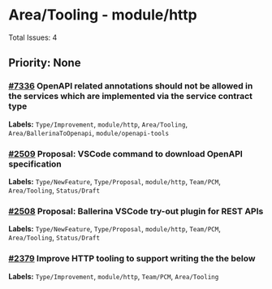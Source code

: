 # Area/Tooling - module/http

Total Issues: 4

## Priority: None

### [#7336](https://github.com/ballerina-platform/ballerina-library/issues/7336) OpenAPI related annotations should not be allowed in the services which are implemented via the service contract type
**Labels:** `Type/Improvement`, `module/http`, `Area/Tooling`, `Area/BallerinaToOpenapi`, `module/openapi-tools`

### [#2509](https://github.com/ballerina-platform/ballerina-library/issues/2509) Proposal: VSCode command to download OpenAPI specification
**Labels:** `Type/NewFeature`, `Type/Proposal`, `module/http`, `Team/PCM`, `Area/Tooling`, `Status/Draft`

### [#2508](https://github.com/ballerina-platform/ballerina-library/issues/2508) Proposal: Ballerina VSCode try-out plugin for REST APIs
**Labels:** `Type/NewFeature`, `Type/Proposal`, `module/http`, `Team/PCM`, `Area/Tooling`, `Status/Draft`

### [#2379](https://github.com/ballerina-platform/ballerina-library/issues/2379) Improve HTTP tooling to support writing the the below
**Labels:** `Type/Improvement`, `module/http`, `Team/PCM`, `Area/Tooling`

